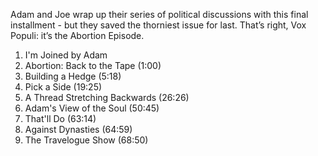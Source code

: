







Adam and Joe wrap up their series of political discussions with this final installment - but they saved the thorniest issue for last. That’s right, Vox Populi: it’s the Abortion Episode.

1. I'm Joined by Adam
2. Abortion: Back to the Tape (1:00)
3. Building a Hedge (5:18)
4. Pick a Side (19:25)
5. A Thread Stretching Backwards (26:26)
6. Adam's View of the Soul (50:45)
7. That'll Do (63:14)
8. Against Dynasties (64:59)
9. The Travelogue Show (68:50)


